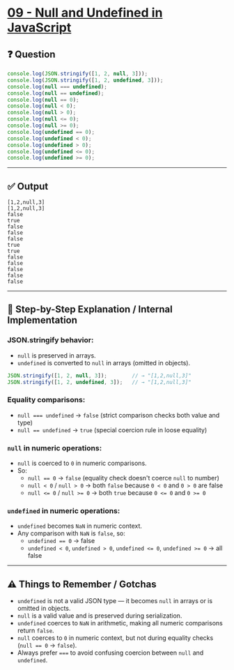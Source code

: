 # [09 - Null and Undefined in JavaScript](https://bigfrontend.dev/quiz/null-and-undefined)

## ❓ Question
```js
console.log(JSON.stringify([1, 2, null, 3]));
console.log(JSON.stringify([1, 2, undefined, 3]));
console.log(null === undefined);
console.log(null == undefined);
console.log(null == 0);
console.log(null < 0);
console.log(null > 0);
console.log(null <= 0);
console.log(null >= 0);
console.log(undefined == 0);
console.log(undefined < 0);
console.log(undefined > 0);
console.log(undefined <= 0);
console.log(undefined >= 0);
```

---

## ✅ Output

```
[1,2,null,3]
[1,2,null,3]
false
true
false
false
false
true
true
false
false
false
false
false
```

---

## 🧠 Step-by-Step Explanation / Internal Implementation

### JSON.stringify behavior:

- `null` is preserved in arrays.
- `undefined` is converted to `null` in arrays (omitted in objects).

```js
JSON.stringify([1, 2, null, 3]);        // → "[1,2,null,3]"
JSON.stringify([1, 2, undefined, 3]);   // → "[1,2,null,3]"
```

### Equality comparisons:

- `null === undefined` → `false` (strict comparison checks both value and type)
- `null == undefined` → `true` (special coercion rule in loose equality)

### `null` in numeric operations:

- `null` is coerced to `0` in numeric comparisons.
- So:
  - `null == 0` → `false` (equality check doesn't coerce `null` to number)
  - `null < 0` / `null > 0` → both `false` because `0 < 0` and `0 > 0` are false
  - `null <= 0` / `null >= 0` → both `true` because `0 <= 0` and `0 >= 0`

### `undefined` in numeric operations:

- `undefined` becomes `NaN` in numeric context.
- Any comparison with `NaN` is `false`, so:
  - `undefined == 0` → false
  - `undefined < 0`, `undefined > 0`, `undefined <= 0`, `undefined >= 0` → all false

---

## ⚠️ Things to Remember / Gotchas

- `undefined` is not a valid JSON type — it becomes `null` in arrays or is omitted in objects.
- `null` is a valid value and is preserved during serialization.
- `undefined` coerces to `NaN` in arithmetic, making all numeric comparisons return `false`.
- `null` coerces to `0` in numeric context, but not during equality checks (`null == 0` → `false`).
- Always prefer `===` to avoid confusing coercion between `null` and `undefined`.